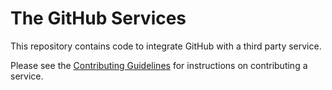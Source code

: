 The GitHub Services
===============

This repository contains code to integrate GitHub with a third party service.

Please see the [Contributing Guidelines](https://github.com/github/github-services/blob/master/CONTRIBUTING.md)
for instructions on contributing a service.

